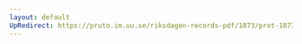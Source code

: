 ```yaml
---
layout: default
UpRedirect: https://pruto.im.uu.se/riksdagen-records-pdf/1873/prot-1873--fk--327/prot-1873--fk--327_001.pdf
---
```

